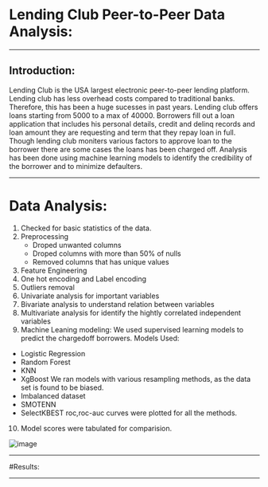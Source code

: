 # Lending Club Peer-to-Peer Data Analysis:
***
## Introduction:
Lending Club is the USA largest electronic peer-to-peer lending platform. Lending club has less overhead costs compared to traditional banks. Therefore, this has been a huge sucesses in past years. Lending club offers loans starting from 5000 to a max of 40000. Borrowers fill out a loan application that includes his personal details, credit and delinq records and loan amount they are requesting and term that they repay loan in full. Though lending club moniters various factors to approve loan to the borrower there are some cases the loans has been charged off. Analysis has been done using machine learning models to identify the credibility of the borrower and to minimize defaulters.

***
# Data Analysis:
1. Checked for basic statistics of the data.
2. Preprocessing 
   - Droped unwanted columns
   - Droped columns with more than 50% of nulls
   - Removed columns that has unique values
3. Feature Engineering
4. One hot encoding and Label encoding
5. Outliers removal
6. Univariate analysis for important variables
7. Bivariate analysis to understand relation between variables
8. Multivariate analysis for identify the hightly correlated independent variables
9. Machine Leaning modeling:
  We used supervised learning models to predict the chargedoff borrowers.
  Models Used:
  - Logistic Regression
  - Random Forest
  - KNN
  - XgBoost
  We ran models with various resampling methods, as the data set is found to be biased. 
  - Imbalanced dataset
  - SMOTENN
  - SelectKBEST
  roc,roc-auc curves were plotted for all the methods.
10. Model scores were tabulated for comparision.

![image](https://user-images.githubusercontent.com/79874273/128814414-372a0cc8-bd5b-4d64-b3c0-83e65581e4b1.png)


***
#Results:

***
 
